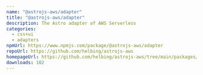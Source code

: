 ```yaml
---
name: "@astrojs-aws/adapter"
title: "@astrojs-aws/adapter"
description: The Astro adapter of AWS Serverless
categories:
  - css+ui
  - adapters
npmUrl: https://www.npmjs.com/package/@astrojs-aws/adapter
repoUrl: https://github.com/helbing/astrojs-aws
homepageUrl: https://github.com/helbing/astrojs-aws/tree/main/packages/adapter
downloads: 102
---
```

